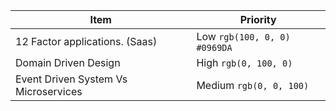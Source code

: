 | Item | Priority |
|------|----------|
| 12 Factor applications. (Saas) | Low `rgb(100, 0, 0)` `#0969DA` |
| Domain Driven Design |  High `rgb(0, 100, 0)` |
| Event Driven System Vs Microservices | Medium `rgb(0, 0, 100)` |
